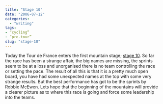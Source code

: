 ```yaml
---
title: "Stage 10"
date: "2006-07-12"
categories: 
  - "writing"
tags:
- “cycling”
- “pro-tour”
slug: "stage-10"
---
```


Today the Tour de France enters the first mountain stage; [stage 10][1]. So far the race has been a strange affair, the big names are missing, the sprints seem to be at a loss and unorganised there is no team controlling the race or setting the pace. The result of all this is that it is a pretty much open board, you have had some unexpected names at the top with some very strange results. But the best performance has got to be the sprints by Robbie McEwen. Lets hope that the beginning of the mountains will provide a clearer picture as to where this race is going and force some leadership into the teams.

[1]:	https://www.letour.fr/2006/TDF/LIVE/us/1000/index.html